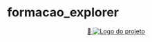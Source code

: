 # formacao_explorer

<p align="center">
  <a href="#">
    🔗 <img src=""  alt="Logo do projeto" />
  </a>
</p>